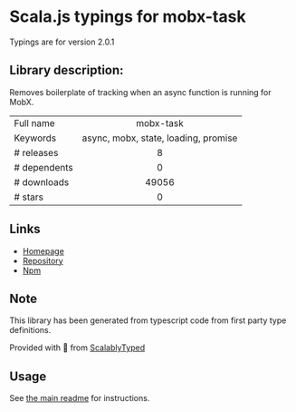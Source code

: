 
# Scala.js typings for mobx-task

Typings are for version 2.0.1

## Library description:
Removes boilerplate of tracking when an async function is running for MobX.

|                    |                 |
| ------------------ | :-------------: |
| Full name          | mobx-task |
| Keywords           | async, mobx, state, loading, promise |
| # releases         | 8 |
| # dependents       | 0 |
| # downloads        | 49056 |
| # stars            | 0 |

## Links
- [Homepage](https://github.com/jeffijoe/mobx-task#readme)
- [Repository](https://github.com/jeffijoe/mobx-task)
- [Npm](https://www.npmjs.com/package/mobx-task)
    


## Note
This library has been generated from typescript code from first party type definitions.

Provided with :purple_heart: from [ScalablyTyped](https://github.com/oyvindberg/ScalablyTyped)

## Usage
See [the main readme](../../readme.md) for instructions.


